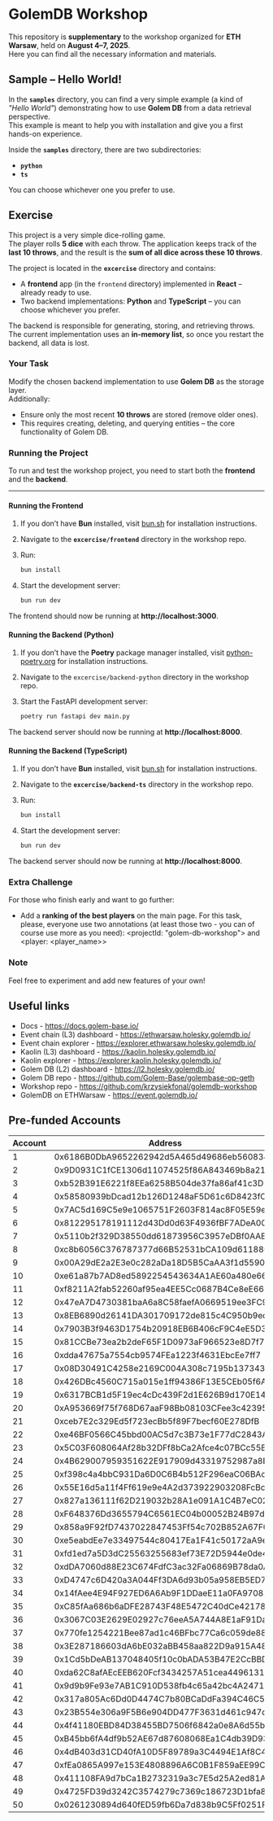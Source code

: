 # GolemDB Workshop

This repository is **supplementary** to the workshop organized for **ETH Warsaw**, held on **August 4–7, 2025**.  
Here you can find all the necessary information and materials.

## Sample – Hello World!

In the **`samples`** directory, you can find a very simple example (a kind of _"Hello World"_) demonstrating how to use **Golem DB** from a data retrieval perspective.  
This example is meant to help you with installation and give you a first hands-on experience.

Inside the **`samples`** directory, there are two subdirectories:

- **`python`**
- **`ts`**

You can choose whichever one you prefer to use.

## Exercise

This project is a very simple dice-rolling game.  
The player rolls **5 dice** with each throw. The application keeps track of the **last 10 throws**, and the result is the **sum of all dice across these 10 throws**.

The project is located in the **`excercise`** directory and contains:

- A **frontend** app (in the `frontend` directory) implemented in **React** – already ready to use.
- Two backend implementations: **Python** and **TypeScript** – you can choose whichever you prefer.

The backend is responsible for generating, storing, and retrieving throws. The current implementation uses an **in-memory list**, so once you restart the backend, all data is lost.

### Your Task

Modify the chosen backend implementation to use **Golem DB** as the storage layer.  
Additionally:

- Ensure only the most recent **10 throws** are stored (remove older ones).
- This requires creating, deleting, and querying entities – the core functionality of Golem DB.

### Running the Project

To run and test the workshop project, you need to start both the **frontend** and the **backend**.

---

#### Running the Frontend

1. If you don’t have **Bun** installed, visit [bun.sh](https://bun.sh) for installation instructions.
2. Navigate to the **`excercise/frontend`** directory in the workshop repo.
3. Run:

   ```bash
   bun install

   ```

4. Start the development server:
   ```bash
   bun run dev
   ```

The frontend should now be running at **http://localhost:3000**.

#### Running the Backend (Python)

1. If you don’t have the **Poetry** package manager installed, visit [python-poetry.org](https://python-poetry.org/) for installation instructions.
2. Navigate to the `excercise/backend-python` directory in the workshop repo.
3. Start the FastAPI development server:

   ```bash
   poetry run fastapi dev main.py
   ```

The backend server should now be running at **http://localhost:8000**.

#### Running the Backend (TypeScript)

1. If you don’t have **Bun** installed, visit [bun.sh](https://bun.sh) for installation instructions.
2. Navigate to the **`excercise/backend-ts`** directory in the workshop repo.
3. Run:

   ```bash
   bun install

   ```

4. Start the development server:
   ```bash
   bun run dev
   ```

The backend server should now be running at **http://localhost:8000**.

### Extra Challenge

For those who finish early and want to go further:

- Add a **ranking of the best players** on the main page.
  For this task, please, everyone use two annotations (at least those two - you can of course use more as you need): <projectId: "golem-db-workshop"> and <player: <player_name>>

### Note

Feel free to experiment and add new features of your own!

## Useful links

- Docs - https://docs.golem-base.io/
- Event chain (L3) dashboard - https://ethwarsaw.holesky.golemdb.io/
- Event chain explorer - https://explorer.ethwarsaw.holesky.golemdb.io/
- Kaolin (L3) dashboard - https://kaolin.holesky.golemdb.io/
- Kaolin explorer - https://explorer.kaolin.holesky.golemdb.io/
- Golem DB (L2) dashboard - https://l2.holesky.golemdb.io/
- Golem DB repo - https://github.com/Golem-Base/golembase-op-geth
- Workshop repo - https://github.com/krzysiekfonal/golemdb-workshop
- GolemDB on ETHWarsaw - https://event.golemdb.io/

## Pre-funded Accounts

| Account | Address                                    | PrivKey                                                          |
| ------- | ------------------------------------------ | ---------------------------------------------------------------- |
| 1       | 0x6186B0DbA9652262942d5A465d49686eb560834C | dfbe5730855f461c3465d75843023a99ea7c051bf49554a4c6a55e2272823cdc |
| 2       | 0x9D0931C1fCE1306d11074525f86A843469b8a218 | bfcb7d6bf916cc6fbf48f35c2cbc61989297d8d95cb08e461494411ab69af979 |
| 3       | 0xb52B391E6221f8EEa6258B504de37fa86af41c3D | 772816e9de7f70e359cb5d4700367d5899ba614de7e58539f9c181b279ef3d96 |
| 4       | 0x58580939bDcad12b126D1248aF5D61c6D8423fC4 | 6d4dd2cb9c9d546146f458c4093c6e99c33c694bda731c8fc7d25f41a35965ea |
| 5       | 0x7AC5d169C5e9e1065751F2603F814ac8F05E59ef | 3b5f90977efca898e9cb5d9ac0e6bd640f56d4cefcc1074f8688cd767dc51814 |
| 6       | 0x812295178191112d43Dd0d63F4936fBF7ADeA005 | f4c724a7e2ed75911de7eafdbfe7fdb15d97f0c7fcd112b4edd6fb7a5b4c71e5 |
| 7       | 0x5110b2f329D38550dd61873956C3957eDBf0AAE9 | 4f0d932902a10383f300fa04103874ef2edb04f640ad8a339fd39e436ce09661 |
| 8       | 0xc8b6056C376787377d66B52531bCA109d611886B | db4ac09fd7da86537f9b487d13c2876ec7f8a58538b717b89001988d0beacf40 |
| 9       | 0x00A29dE2a2E3e0c282aDa18D5B5CaAA3f1d55902 | 0e9b30003abdf8d779f8c835c95b99e756504dee06b313048fb1843a6e49f0db |
| 10      | 0xe61a87b7AD8ed5892254543634A1AE60a480e668 | 0e29e33de121c75e2b51139c3034a4d9529e8303fea3d580a66a741b79bcba9c |
| 11      | 0xf8211A2fab52260af95ea4EE5Cc0687B4Ce8eE66 | e5d11a02a2a62ef7559b3ee68d02138e7a84a900f445cbed683e67512501658c |
| 12      | 0x47eA7D4730381baA6a8C58faefA0669519ee3FC9 | a685c87901eb8d31e310600179b3d0a055a6264d0eebee91190b7ef25fc89132 |
| 13      | 0x8EB6890d26141DA301709172de815c4C950b9ecE | ebae95a539e5c961c35cb6998acfa62cbac8c5efbc39a26bc4cceebe763cbbc9 |
| 14      | 0x7903B3f9463D1754b20918EB6B406cF9C4eE5D36 | 162504d1da9d3b9d0185fe0c8bb859ad4ebfc166e8f6a77a99dd77fecc3e6099 |
| 15      | 0x81CCBe73ea2b2deF65F1D0973aF966523e8D7f7C | 90bf5025130253c4644e9d30b39fd20262d0a7be628d8e6837d59414dde2f349 |
| 16      | 0xdda47675a7554cb9574FEa1223f4631EbcEe7ff7 | 33a79d77eb750c49e849fdcd42bc9117090cdb132173322ff2dd81c72b97f414 |
| 17      | 0x08D30491C4258e2169C004A308c7195b1373430D | df1930140a4363fbaa431ecf71a3f0ae2d26177c5f90d3491ff7798754a4079f |
| 18      | 0x426DBc4560C715a015e1ff94386F13E5CEb05f6A | f7adb7b260725b6bce03ef71f22e2901665d381f66f9251e1644199498f50e2a |
| 19      | 0x6317BCB1d5F19ec4cDc439F2d1E626B9d170E14A | 7819cbbf69a290f8429794d36faf5b67833bc085973902c1c7b8ab8fbe2a4aaf |
| 20      | 0xA953669f75f768D67aaF98Bb08103CFee3c42395 | 2e6886f0c09594066670349695d4467a0d170cee8d3b4dc33e8b719d6d0e2989 |
| 21      | 0xceb7E2c329Ed5f723ecBb5f89F7becf60E278DfB | 95ab6cbbdcecee0e4a7098de682f4ab67e3e12ccdb36e1b2eaf2a64dfe08b6ad |
| 22      | 0xe46BF0566C45bbd00AC5d7c3B73e1F77dC2843Ad | b51a42b46c6ff981797204db91157dd6063ee66fb712c2c8b75f7666f9c63d21 |
| 23      | 0x5C03F608064Af28b32DFf8bCa2Afce4c07BCc55B | c08e0f35691ee4f16496c47095dd6daba5994b945f4d28568422cf241e417864 |
| 24      | 0x4B629007959351622E917909d43319752987a8B6 | fbadd23ffbcba26923e2ed573a4c0ee8901f91c5bdb365322f8df4e724c6c784 |
| 25      | 0xf398c4a4bbC931Da6D0C6B4b512F296eaC06BAc9 | 0826e7df53c7969e514dec047d9f8fff930c0e315b0ca2ac0a0a037600ecc704 |
| 26      | 0x55E16d5a11f4Ff619e9e4A2d373922903208FcBc | ee2a192bbff7404dd59e05e28ccf48accd8b18325172837e7211bcc30758a424 |
| 27      | 0x827a136111f62D219032b28A1e091A1C4B7eC023 | 6403a2f2bdccffa1c9039658fce76de6df372f93f900c0389f5cbe0a7ed0f982 |
| 28      | 0xF648376Dd3655794C6561EC04b00052B24B97dB2 | 8e304b5f4afd241b1aadf56071844139a2260c5f7915f5086f50efcef43c29d3 |
| 29      | 0x858a9F92fD7437022847453Ff54c702B852A67F0 | a6a5aaedadacff3d29f7c01659d738a57c70d9620bd0b48e8788471a0b70823b |
| 30      | 0xe5eabdEe7e33497544c80417Ea1F41c50172aA9e | aa47b78e03d2fe0bd8f4b030a4164d014e302aef90b4b5a0e5183718bc8f15c4 |
| 31      | 0xfd1ed7a5D3dC25563255683ef73E72D5944e0de4 | 671d089c5b8bbb8925ce2e3c163a673f8d2b78001b43b9ac480937be0a2ee114 |
| 32      | 0xdDA7060d88E23C674FdfC3ac32Fa06869B78da0A | c661a896adf0f3eb5a402e0c2db937653675d616b438fdac696b53069b5548a3 |
| 33      | 0xD4747c6D420a3A044Ff3DA6d93b05a958EB5ED71 | ba5af6dde8bb6065f3da13c8082787c110da86e3f04632e6ce727ae8ce8b19f0 |
| 34      | 0x14fAee4E94F927ED6A6Ab9F1DDaeE11a0FA97081 | 32f8adb6e666ca42f6012d93f1d4452ca266fb8237b57ceac6f9255bbc3d90e6 |
| 35      | 0xC85fAa686b6aDFE28743F48E5472C40dCe421788 | d9640e9c4a9e64c27d47c376a2490895e8528eb315c16737e459711745eb57a9 |
| 36      | 0x3067C03E2629E02927c76eeA5A744A8E1aF91DaA | a61dccacbc4568a6d9df568355c5dd72786992192b24e237f9785707ea663124 |
| 37      | 0x770fe1254221Bee87ad1c46BFbc77Ca6c059de88 | 0e5b4df33afa53ab1623724870652d7ffdd47eb73eefba148c88d4a3b2a5775b |
| 38      | 0x3E287186603dA6bE032aBB458aa822D9a915A484 | e233cbc7c286387ae6626e167481e84602daab9aa2e923f92ec4c53e05f93757 |
| 39      | 0x1Cd5bDeAB137048405f10c0bADA53B47E2CcBBDB | 5d1f5a8bd13c5a14741b0be567a7c1c08572b0148748404c094b0b9004f718a3 |
| 40      | 0xda62C8afAEcEEB620Fcf3434257A51cea4496131 | b177da5aa429c78813869befd37a1abe541718fb278b70886b6c57e49a5786ff |
| 41      | 0x9d9b9Fe93e7AB1C910D538fb4c65a42bc4A2471F | c25f4ef6999d6b60432adf38163ef0e3d059a35b28845b3febb0728ec3572002 |
| 42      | 0x317a805Ac6Dd0D4474C7b80BCaDdFa394C46C5b0 | dd2b63287b54505d2fd9fa51ba2c3626979c49cefdf2d5cea1ca241c0efea365 |
| 43      | 0x23B554e306a9F5B6e904DD477F3631d461c947d9 | c15b74fc36cb9f945ea0d84ee889d0981d0a61d441318070ff0f31564627f305 |
| 44      | 0x4f41180EBD84D38455BD7506f6842a0e8A6d55b8 | 01f58d432bf073611243c8261a17b597d7fff86fe46525db45468f8eefb876ba |
| 45      | 0xB45bb6fA4df9b52AE67d87608068Ea1C4db39D93 | 34d0abd2a59234be125f0f8b2b7d0e85a47032f6b542f74fbc47c21c8fea1343 |
| 46      | 0x4dB403d31CD40fA10D5F89789a3C4494E1Af8C44 | b4218844fe72ba8aa69f029b731dcdeb6a6e2222daa41766cc9b21b73f8a7e9c |
| 47      | 0xfEa0865A997e153E4808896A6C0B1F859aEE99C8 | 0ae1e6af4a87ab8fbc090191822b7a81e6949b5cdf65c61ea3bb8cc2f7335ad6 |
| 48      | 0x411108FA9d7bCa1B2732319a3c7E5d25A2ed81AA | e9543f037356d1fc3b27c4638c8ed79b5e0850278d400ca7f867202979984167 |
| 49      | 0x4725FD39d3242C3574279c7369c186723D1bfa86 | 7f2d856fc114921cb1ff16ea3fa721a6484e0e0f190863ebd7e85e62101bb6a5 |
| 50      | 0x0261230894d640fED59fb6Da7d838b9C5Ff0251F | 2f1945e6ce94b02eda969d3835f69b4e6aa03753b78f05895d11d30f1a251fad |

```

```

